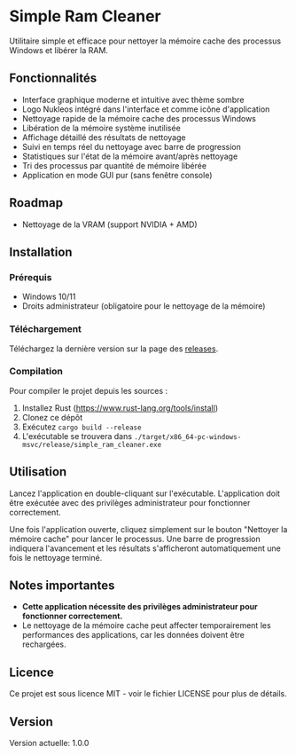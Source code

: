 # Simple Ram Cleaner

Utilitaire simple et efficace pour nettoyer la mémoire cache des processus Windows et libérer la RAM.

## Fonctionnalités

- Interface graphique moderne et intuitive avec thème sombre
- Logo Nukleos intégré dans l'interface et comme icône d'application
- Nettoyage rapide de la mémoire cache des processus Windows
- Libération de la mémoire système inutilisée
- Affichage détaillé des résultats de nettoyage
- Suivi en temps réel du nettoyage avec barre de progression
- Statistiques sur l'état de la mémoire avant/après nettoyage
- Tri des processus par quantité de mémoire libérée
- Application en mode GUI pur (sans fenêtre console)

## Roadmap

- Nettoyage de la VRAM (support NVIDIA + AMD)

## Installation

### Prérequis

- Windows 10/11
- Droits administrateur (obligatoire pour le nettoyage de la mémoire)

### Téléchargement

Téléchargez la dernière version sur la page des [releases](https://github.com/zehelh/Simple-Ram-Cleaner/releases).

### Compilation

Pour compiler le projet depuis les sources :

1. Installez Rust (https://www.rust-lang.org/tools/install)
2. Clonez ce dépôt
3. Exécutez `cargo build --release`
4. L'exécutable se trouvera dans `./target/x86_64-pc-windows-msvc/release/simple_ram_cleaner.exe`

## Utilisation

Lancez l'application en double-cliquant sur l'exécutable. L'application doit être exécutée avec des privilèges administrateur pour fonctionner correctement.

Une fois l'application ouverte, cliquez simplement sur le bouton "Nettoyer la mémoire cache" pour lancer le processus. Une barre de progression indiquera l'avancement et les résultats s'afficheront automatiquement une fois le nettoyage terminé.

## Notes importantes

- **Cette application nécessite des privilèges administrateur pour fonctionner correctement.**
- Le nettoyage de la mémoire cache peut affecter temporairement les performances des applications, car les données doivent être rechargées.

## Licence

Ce projet est sous licence MIT - voir le fichier LICENSE pour plus de détails.

## Version

Version actuelle: 1.0.0 